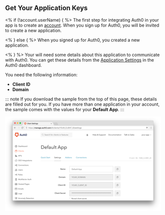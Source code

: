 ## Get Your Application Keys

<% if (!account.userName) { %>
The first step for integrating Auth0 in your app is to create an [account](${manage_url}/login). When you sign up for Auth0, you will be invited to create a new application.

<% } else { %>
When you signed up for Auth0, you created a new application.

<% } %>
Your will need some details about this application to communicate with Auth0. You can get these details from the [Application Settings](${manage_url}/#/applications/${account.clientId}/settings) in the Auth0 dashboard.
  
You need the following information:
* **Client ID**
* **Domain**

::: note
If you download the sample from the top of this page, these details are filled out for you. If you have more than one application in your account, the sample comes with the values for your **Default App**.
:::

![App Dashboard](/media/articles/dashboard/client_settings.png)